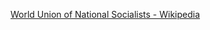 ﻿[World Union of National Socialists - Wikipedia](https://en.wikipedia.org/wiki/World_Union_of_National_Socialists)